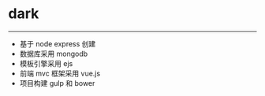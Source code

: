 # dark
----
- 基于 node express 创建
- 数据库采用 mongodb
- 模板引擎采用 ejs
- 前端 mvc 框架采用 vue.js
- 项目构建 gulp 和 bower
